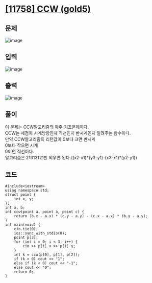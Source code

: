# [[11758] CCW (gold5)](https://www.acmicpc.net/problem/11758)
## 문제
![image](https://github.com/daehan-86/baekjoon_study_with_cpp/assets/78295295/e682d8df-67d3-4b19-bd4e-cfc078128ca6)

## 입력
![image](https://github.com/daehan-86/baekjoon_study_with_cpp/assets/78295295/0f40ae80-ba4e-4522-9c94-ea77103e0e37)

## 출력
![image](https://github.com/daehan-86/baekjoon_study_with_cpp/assets/78295295/5c57dc76-f446-4152-adbe-b98063593c78)

## 풀이
이 문제는 CCW알고리즘의 아주 기초문제이다.  
CCW는 세점이 시계방향인지 직선인지 반시계인지 알려주는 함수이다.  
만약 CCW알고리즘의 리턴값이 0보다 크면 반시계  
0보다 작으면 시계  
0이면 직선이다.  
알고리즘은 21313121만 외우면 된다.((x2-x1)\*(y3-y1)-(x3-x1)*(y2-y1))
## 코드
```
#include<iostream>
using namespace std;
struct point {
	int x, y;
};
int a, b;
int ccw(point a, point b, point c) {
	return (b.x - a.x) * (c.y - a.y) - (c.x - a.x) * (b.y - a.y);
}
int main(void) {
	cin.tie(0);
	ios::sync_with_stdio(0);
	point p[3];
	for (int i = 0; i < 3; i++) {
		cin >> p[i].x >> p[i].y;
	}
	int k = ccw(p[0], p[1], p[2]);
	if (k > 0) cout << "1";
	else if (k < 0) cout << "-1";
	else cout << "0";
	return 0;
}
```
